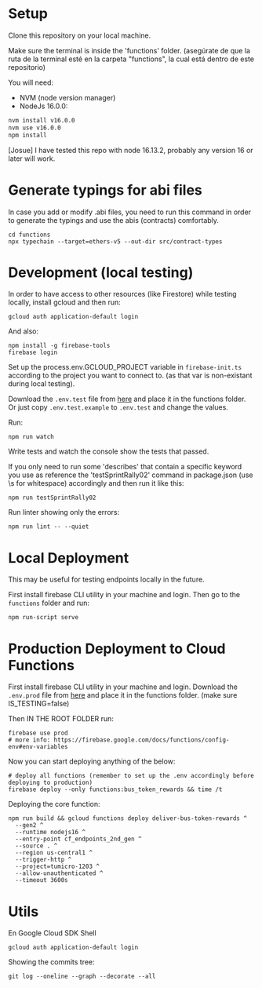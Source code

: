 
# Setup

Clone this repository on your local machine.

Make sure the terminal is inside the 'functions' folder.
(asegúrate de que la ruta de la terminal esté en la carpeta "functions", la cual está dentro de este repositorio)

You will need:

- NVM (node version manager)
- NodeJs 16.0.0:
```bash
nvm install v16.0.0
nvm use v16.0.0
npm install
```

[Josue] I have tested this repo with node 16.13.2, probably any version 16 or later will work.

# Generate typings for abi files

In case you add or modify .abi files, you need to run this command in order to generate the typings and use the abis (contracts) comfortably.

```
cd functions
npx typechain --target=ethers-v5 --out-dir src/contract-types
```

# Development (local testing)

In order to have access to other resources (like Firestore) while testing locally, install gcloud and then run:

`gcloud auth application-default login`

And also:

```
npm install -g firebase-tools
firebase login
```

Set up the process.env.GCLOUD_PROJECT variable in `firebase-init.ts` according to the project you want to connect to. (as that var is non-existant during local testing).

Download the `.env.test` file from [here](https://drive.google.com/drive/) and place it in the functions folder. Or just copy `.env.test.example` to `.env.test` and change the values.

Run:
```
npm run watch
```

Write tests and watch the console show the tests that passed.

If you only need to run some 'describes' that contain a specific keyword you use as reference the 'testSprintRally02' command in package.json (use \\s for whitespace) accordingly and then run it like this:

```
npm run testSprintRally02
```

Run linter showing only the errors:

```
npm run lint -- --quiet
```


# Local Deployment

This may be useful for testing endpoints locally in the future.

First install firebase CLI utility in your machine and login. Then go to the `functions` folder and run:

```
npm run-script serve
```


# Production Deployment to Cloud Functions

First install firebase CLI utility in your machine and login. Download the `.env.prod` file from [here]() and place it in the functions folder. (make sure IS_TESTING=false)

Then IN THE ROOT FOLDER run:

```
firebase use prod
# more info: https://firebase.google.com/docs/functions/config-env#env-variables
```

Now you can start deploying anything of the below:

```
# deploy all functions (remember to set up the .env accordingly before deploying to production)
firebase deploy --only functions:bus_token_rewards && time /t
```

Deploying the core function:

```
npm run build && gcloud functions deploy deliver-bus-token-rewards ^
  --gen2 ^
  --runtime nodejs16 ^
  --entry-point cf_endpoints_2nd_gen ^
  --source . ^
  --region us-central1 ^
  --trigger-http ^
  --project=tumicro-1203 ^
  --allow-unauthenticated ^
  --timeout 3600s
```


# Utils
En Google Cloud SDK Shell
```
gcloud auth application-default login
```

Showing the commits tree:
```
git log --oneline --graph --decorate --all
```

